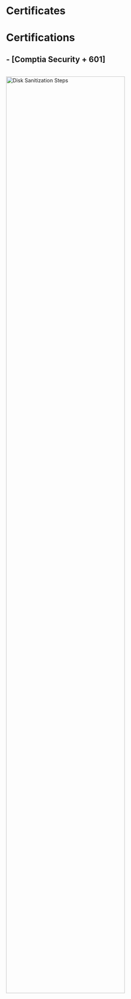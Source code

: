 # Certificates

 <h1>Certifications</h1>
 <h2> - [Comptia Security + 601] </h2>
  
  <br > <img src="https://i.imgur.com/EqQdVyy.png" height="80%" width="80%" alt="Disk Sanitization Steps"/> <br/>
  
